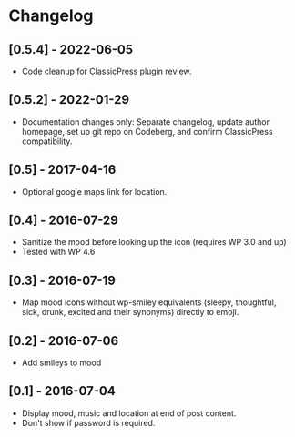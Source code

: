 # Changelog

## [0.5.4] - 2022-06-05
* Code cleanup for ClassicPress plugin review.

## [0.5.2] - 2022-01-29
* Documentation changes only: Separate changelog, update author homepage, set up git repo on Codeberg, and confirm ClassicPress compatibility.

## [0.5] - 2017-04-16
* Optional google maps link for location.

## [0.4] - 2016-07-29
* Sanitize the mood before looking up the icon (requires WP 3.0 and up)
* Tested with WP 4.6

## [0.3] - 2016-07-19
* Map mood icons without wp-smiley equivalents (sleepy, thoughtful, sick, drunk, excited and their synonyms) directly to emoji.

## [0.2] - 2016-07-06
* Add smileys to mood

## [0.1] - 2016-07-04
* Display mood, music and location at end of post content.
* Don't show if password is required.

